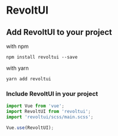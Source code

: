 # RevoltUI

## Add RevoltUI to your project

with npm
```
npm install revoltui --save
```

with yarn
```
yarn add revoltui
```

### Include RevoltUI in your project

```javascript
import Vue from 'vue';
import RevoltUI from 'revoltui';
import 'revoltui/scss/main.scss';

Vue.use(RevoltUI);
```
